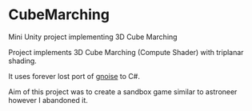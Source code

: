 # CubeMarching
Mini Unity project implementing 3D Cube Marching

Project implements 3D Cube Marching (Compute Shader) with triplanar shading.

It uses forever lost port of [gnoise](https://github.com/TheTryton/gnoise) to C#.

Aim of this project was to create a sandbox game similar to astroneer however I abandoned it.
